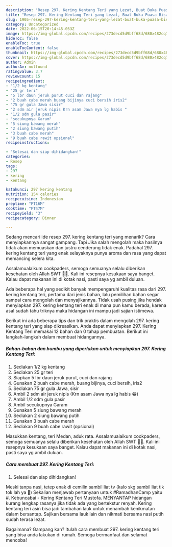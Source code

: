 ```yaml
---
description: "Resep 297. Kering Kentang Teri yang Lezat, Buat Buka Puasa Bisa Manjain Lidah"
title: "Resep 297. Kering Kentang Teri yang Lezat, Buat Buka Puasa Bisa Manjain Lidah"
slug: 1905-resep-297-kering-kentang-teri-yang-lezat-buat-buka-puasa-bisa-manjain-lidah
category: Uncategorized
date: 2022-06-15T20:14:45.053Z
image: https://img-global.cpcdn.com/recipes/273decd5d9bff68d/680x482cq70/297-kering-kentang-teri-foto-resep-utama.jpg
hideToc: false
enableToc: true
enableTocContent: false
thumbnail: https://img-global.cpcdn.com/recipes/273decd5d9bff68d/680x482cq70/297-kering-kentang-teri-foto-resep-utama.jpg
cover: https://img-global.cpcdn.com/recipes/273decd5d9bff68d/680x482cq70/297-kering-kentang-teri-foto-resep-utama.jpg
author: Admin
authorAv: notfound
ratingvalue: 3.7
reviewcount: 15
recipeingredient:
- "1/2 kg kentang"
- "25 gr teri"
- "5 lbr daun jeruk purut cuci dan rajang"
- "2 buah cabe merah buang bijinya cuci bersih iris2"
- "75 gr gula Jawa sisir"
- "2 sdm air jeruk nipis Krn asam Jawa nya lg habis "
- "1/2 sdm gula pasir"
- "secukupnya Garam"
- "5 siung bawang merah"
- "2 siung bawang putih"
- "3 buah cabe merah"
- "9 buah cabe rawit opsional"
recipeinstructions:

- "Selesai dan siap dihidangkan!"
categories:
- Resep
tags:
- 297
- kering
- kentang

katakunci: 297 kering kentang 
nutrition: 154 calories
recipecuisine: Indonesian
preptime: "PT16M"
cooktime: "PT47M"
recipeyield: "3"
recipecategory: Dinner

---
```



Sedang mencari ide resep 297. kering kentang teri yang menarik? Cara menyiapkannya sangat gampang. Tapi Jika salah mengolah maka hasilnya tidak akan memuaskan dan justru cenderung tidak enak. Padahal 297. kering kentang teri yang enak selayaknya punya aroma dan rasa yang dapat memancing selera kita.


Assalamualaikum cookpaders, semoga semuanya selalu diberikan kesehatan oleh Allah SWT 🤲🏼. Kali ini resepnya kesukaan saya banget. Kalau dapat makanan ini di kotak nasi, pasti saya yg ambil duluan.

Ada beberapa hal yang sedikit banyak mempengaruhi kualitas rasa dari 297. kering kentang teri, pertama dari jenis bahan, lalu pemilihan bahan segar sampai cara mengolah dan menyajikannya. Tidak usah pusing jika hendak menyiapkan 297. kering kentang teri enak di mana pun kamu berada, karena asal sudah tahu triknya maka hidangan ini mampu jadi sajian istimewa.


Berikut ini ada beberapa tips dan trik praktis dalam mengolah 297. kering kentang teri yang siap dikreasikan. Anda dapat menyiapkan 297. Kering Kentang Teri memakai 12 bahan dan 0 tahap pembuatan. Berikut ini langkah-langkah dalam membuat hidangannya.

<!--inarticleads1-->

##### Bahan-bahan dan bumbu yang diperlukan untuk menyiapkan 297. Kering Kentang Teri:

1. Sediakan 1/2 kg kentang
1. Sediakan 25 gr teri
1. Siapkan 5 lbr daun jeruk purut, cuci dan rajang
1. Gunakan 2 buah cabe merah, buang bijinya, cuci bersih, iris2
1. Sediakan 75 gr gula Jawa, sisir
1. Ambil 2 sdm air jeruk nipis (Krn asam Jawa nya lg habis 😁)
1. Ambil 1/2 sdm gula pasir
1. Ambil secukupnya Garam
1. Gunakan 5 siung bawang merah
1. Sediakan 2 siung bawang putih
1. Gunakan 3 buah cabe merah
1. Sediakan 9 buah cabe rawit (opsional)


Masukkan kentang, teri Medan, aduk rata. Assalamualaikum cookpaders, semoga semuanya selalu diberikan kesehatan oleh Allah SWT 🤲🏼. Kali ini resepnya kesukaan saya banget. Kalau dapat makanan ini di kotak nasi, pasti saya yg ambil duluan. 

<!--inarticleads2-->

##### Cara membuat 297. Kering Kentang Teri:


1. Selesai dan siap dihidangkan!

Meski tanpa nasi, tetep enak di cemilin sambil liat tv (kalo skg sambil liat tik tok lah ya 🤣) Sekalian menjawab pertanyaan untuk #RamadhanCamp yaitu #. Kebuncabai - Kering Kentang Teri Mustofa. MENYANTAP hidangan kurang lengkap rasanya jika tidak ada yang bertekstur renyah. Kering kentang teri asin bisa jadi tambahan lauk untuk menambah kenikmatan dalam bersantap. Sajikan bersama lauk lain dan nikmati bersama nasi putih sudah terasa lezat. 

Bagaimana? Gampang kan? Itulah cara membuat 297. kering kentang teri yang bisa anda lakukan di rumah. Semoga bermanfaat dan selamat mencoba!
